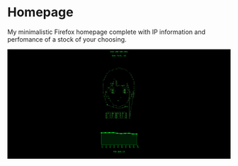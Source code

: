 # Homepage

My minimalistic Firefox homepage complete with IP information and perfomance of a stock of your choosing.

![screenshot](homepage.png)
